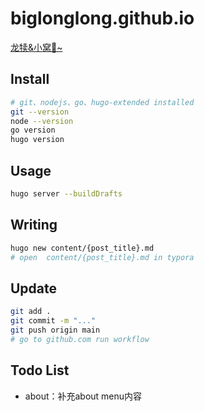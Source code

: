 # biglonglong.github.io

[龙犊&小窝🪹~](https://biglonglong.github.io/home/)

## Install

```bash
# git、nodejs、go、hugo-extended installed
git --version
node --version
go version
hugo version
```


## Usage

```bash
hugo server --buildDrafts
```


## Writing

```bash
hugo new content/{post_title}.md
# open  content/{post_title}.md in typora
```


## Update

```bash
git add .
git commit -m "..."
git push origin main
# go to github.com run workflow
```

## Todo List
- about：补充about menu内容